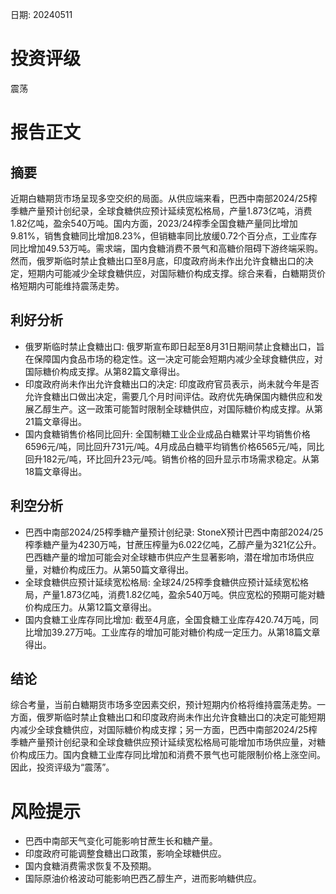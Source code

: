 
日期: 20240511

# 投资评级

震荡

# 报告正文

## 摘要

近期白糖期货市场呈现多空交织的局面。从供应端来看，巴西中南部2024/25榨季糖产量预计创纪录，全球食糖供应预计延续宽松格局，产量1.873亿吨，消费1.82亿吨，盈余540万吨。国内方面，2023/24榨季全国食糖产量同比增加9.81%，销售食糖同比增加8.23%，但销糖率同比放缓0.72个百分点，工业库存同比增加49.53万吨。需求端，国内食糖消费不景气和高糖价阻碍下游终端采购。然而，俄罗斯临时禁止食糖出口至8月底，印度政府尚未作出允许食糖出口的决定，短期内可能减少全球食糖供应，对国际糖价构成支撑。综合来看，白糖期货价格短期内可能维持震荡走势。

## 利好分析

* 俄罗斯临时禁止食糖出口: 俄罗斯宣布即日起至8月31日期间禁止食糖出口，旨在保障国内食品市场的稳定性。这一决定可能会短期内减少全球食糖供应，对国际糖价构成支撑。从第82篇文章得出。
* 印度政府尚未作出允许食糖出口的决定: 印度政府官员表示，尚未就今年是否允许食糖出口做出决定，需要几个月时间评估。政府优先确保国内糖供应和发展乙醇生产。这一政策可能暂时限制全球糖供应，对国际糖价构成支撑。从第21篇文章得出。
* 国内食糖销售价格同比回升: 全国制糖工业企业成品白糖累计平均销售价格6596元/吨，同比回升731元/吨。4月成品白糖平均销售价格6565元/吨，同比回升182元/吨，环比回升23元/吨。销售价格的回升显示市场需求稳定。从第18篇文章得出。

## 利空分析

* 巴西中南部2024/25榨季糖产量预计创纪录: StoneX预计巴西中南部2024/25榨季糖产量为4230万吨，甘蔗压榨量为6.022亿吨，乙醇产量为321亿公升。巴西糖产量的增加可能会对全球糖市供应产生显著影响，潜在增加市场供应量，对糖价构成压力。从第50篇文章得出。
* 全球食糖供应预计延续宽松格局: 全球24/25榨季食糖供应预计延续宽松格局，产量1.873亿吨，消费1.82亿吨，盈余540万吨。供应宽松的预期可能对糖价构成压力。从第12篇文章得出。
* 国内食糖工业库存同比增加: 截至4月底，全国食糖工业库存420.74万吨，同比增加39.27万吨。工业库存的增加可能对糖价构成一定压力。从第18篇文章得出。

## 结论

综合考量，当前白糖期货市场多空因素交织，预计短期内价格将维持震荡走势。一方面，俄罗斯临时禁止食糖出口和印度政府尚未作出允许食糖出口的决定可能短期内减少全球食糖供应，对国际糖价构成支撑；另一方面，巴西中南部2024/25榨季糖产量预计创纪录和全球食糖供应预计延续宽松格局可能增加市场供应量，对糖价构成压力。国内食糖工业库存同比增加和消费不景气也可能限制价格上涨空间。因此，投资评级为“震荡”。

# 风险提示

* 巴西中南部天气变化可能影响甘蔗生长和糖产量。
* 印度政府可能调整食糖出口政策，影响全球糖供应。
* 国内食糖消费需求恢复不及预期。
* 国际原油价格波动可能影响巴西乙醇生产，进而影响糖供应。
